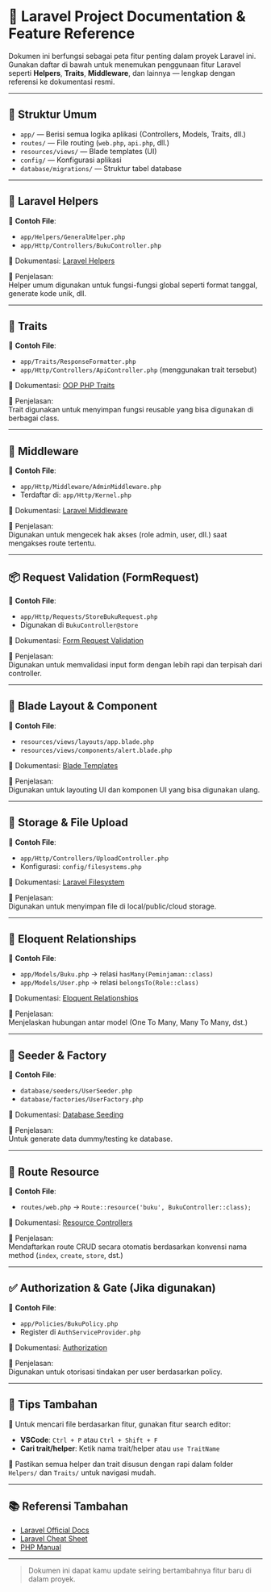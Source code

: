 # 📘 Laravel Project Documentation & Feature Reference

Dokumen ini berfungsi sebagai peta fitur penting dalam proyek Laravel ini. Gunakan daftar di bawah untuk menemukan penggunaan fitur Laravel seperti **Helpers**, **Traits**, **Middleware**, dan lainnya — lengkap dengan referensi ke dokumentasi resmi.

---

## 📂 Struktur Umum

- `app/` — Berisi semua logika aplikasi (Controllers, Models, Traits, dll.)
- `routes/` — File routing (`web.php`, `api.php`, dll.)
- `resources/views/` — Blade templates (UI)
- `config/` — Konfigurasi aplikasi
- `database/migrations/` — Struktur tabel database

---

## 🧰 Laravel Helpers

📄 **Contoh File**:  
- `app/Helpers/GeneralHelper.php`  
- `app/Http/Controllers/BukuController.php`

🔗 Dokumentasi: [Laravel Helpers](https://laravel.com/docs/10.x/helpers)

📝 Penjelasan:  
Helper umum digunakan untuk fungsi-fungsi global seperti format tanggal, generate kode unik, dll.

---

## 🧬 Traits

📄 **Contoh File**:  
- `app/Traits/ResponseFormatter.php`  
- `app/Http/Controllers/ApiController.php` (menggunakan trait tersebut)

🔗 Dokumentasi: [OOP PHP Traits](https://www.php.net/manual/en/language.oop5.traits.php)

📝 Penjelasan:  
Trait digunakan untuk menyimpan fungsi reusable yang bisa digunakan di berbagai class.

---

## 🔐 Middleware

📄 **Contoh File**:  
- `app/Http/Middleware/AdminMiddleware.php`  
- Terdaftar di: `app/Http/Kernel.php`

🔗 Dokumentasi: [Laravel Middleware](https://laravel.com/docs/10.x/middleware)

📝 Penjelasan:  
Digunakan untuk mengecek hak akses (role admin, user, dll.) saat mengakses route tertentu.

---

## 📦 Request Validation (FormRequest)

📄 **Contoh File**:  
- `app/Http/Requests/StoreBukuRequest.php`  
- Digunakan di `BukuController@store`

🔗 Dokumentasi: [Form Request Validation](https://laravel.com/docs/10.x/validation#form-request-validation)

📝 Penjelasan:  
Digunakan untuk memvalidasi input form dengan lebih rapi dan terpisah dari controller.

---

## 📄 Blade Layout & Component

📄 **Contoh File**:  
- `resources/views/layouts/app.blade.php`  
- `resources/views/components/alert.blade.php`

🔗 Dokumentasi: [Blade Templates](https://laravel.com/docs/10.x/blade)

📝 Penjelasan:  
Digunakan untuk layouting UI dan komponen UI yang bisa digunakan ulang.

---

## 📁 Storage & File Upload

📄 **Contoh File**:  
- `app/Http/Controllers/UploadController.php`  
- Konfigurasi: `config/filesystems.php`

🔗 Dokumentasi: [Laravel Filesystem](https://laravel.com/docs/10.x/filesystem)

📝 Penjelasan:  
Digunakan untuk menyimpan file di local/public/cloud storage.

---

## 🔄 Eloquent Relationships

📄 **Contoh File**:  
- `app/Models/Buku.php` → relasi `hasMany(Peminjaman::class)`  
- `app/Models/User.php` → relasi `belongsTo(Role::class)`

🔗 Dokumentasi: [Eloquent Relationships](https://laravel.com/docs/10.x/eloquent-relationships)

📝 Penjelasan:  
Menjelaskan hubungan antar model (One To Many, Many To Many, dst.)

---

## 🔧 Seeder & Factory

📄 **Contoh File**:  
- `database/seeders/UserSeeder.php`  
- `database/factories/UserFactory.php`

🔗 Dokumentasi: [Database Seeding](https://laravel.com/docs/10.x/seeding)

📝 Penjelasan:  
Untuk generate data dummy/testing ke database.

---

## 🔄 Route Resource

📄 **Contoh File**:  
- `routes/web.php` → `Route::resource('buku', BukuController::class);`

🔗 Dokumentasi: [Resource Controllers](https://laravel.com/docs/10.x/controllers#resource-controllers)

📝 Penjelasan:  
Mendaftarkan route CRUD secara otomatis berdasarkan konvensi nama method (`index`, `create`, `store`, dst.)

---

## ✅ Authorization & Gate (Jika digunakan)

📄 **Contoh File**:  
- `app/Policies/BukuPolicy.php`  
- Register di `AuthServiceProvider.php`

🔗 Dokumentasi: [Authorization](https://laravel.com/docs/10.x/authorization)

📝 Penjelasan:  
Digunakan untuk otorisasi tindakan per user berdasarkan policy.

---

## 📌 Tips Tambahan

🧭 Untuk mencari file berdasarkan fitur, gunakan fitur search editor:  
- **VSCode**: `Ctrl + P` atau `Ctrl + Shift + F`  
- **Cari trait/helper**: Ketik nama trait/helper atau `use TraitName`

🧼 Pastikan semua helper dan trait disusun dengan rapi dalam folder `Helpers/` dan `Traits/` untuk navigasi mudah.

---

## 📚 Referensi Tambahan

- [Laravel Official Docs](https://laravel.com/docs)
- [Laravel Cheat Sheet](https://cheatsheetseries.owasp.org/cheatsheets/Laravel_Cheat_Sheet.html)
- [PHP Manual](https://www.php.net/manual/en/index.php)

---

> Dokumen ini dapat kamu update seiring bertambahnya fitur baru di dalam proyek.

